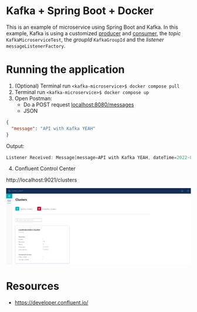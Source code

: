 # Kafka + Spring Boot + Docker

This is an example of microservice using Spring Boot and Kafka. In this example, Kafka is using a customized [producer](src/main/java/com/kafka/microservice/config/KafkaProducerConfig.java) and [consumer](src/main/java/com/kafka/microservice/config/KafkaConsumerConfig.java), the _topic_ `KafkaMicroserviceTest`, the _groupId_ `KafkaGroupId` and the _listener_ `messageListenerFactory`.

# Running the application

1. (Optional) Terminal run `<kafka-microservice>$ docker compose pull`
2. Terminal run `<kafka-microservice>$ docker compose up`
3. Open Postman:
    - Do a POST request <localhost:8080/messages>
    - JSON

```json
{
  "message": "API with Kafka YEAH"
}
```

Output:

```Java
Listener Received: Message[message=API with Kafka YEAH, dateTime=2022-03-16T19:44:58.866397]
```

4. Confluent Control Center

http://localhost:9021/clusters

![CCC](file/CCC.png)

# Resources

- https://developer.confluent.io/
